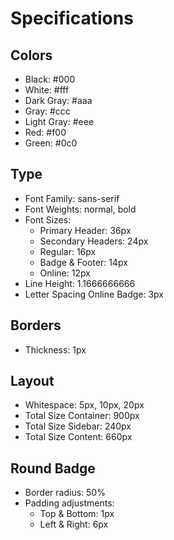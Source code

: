 # Specifications

## Colors
- Black: #000
- White: #fff
- Dark Gray: #aaa
- Gray: #ccc
- Light Gray: #eee
- Red: #f00
- Green: #0c0

## Type
- Font Family: sans-serif
- Font Weights: normal, bold
- Font Sizes:
  - Primary Header: 36px
  - Secondary Headers: 24px
  - Regular: 16px
  - Badge & Footer: 14px
  - Online: 12px
- Line Height: 1.1666666666
- Letter Spacing Online Badge: 3px

## Borders
- Thickness: 1px

## Layout
- Whitespace: 5px, 10px, 20px
- Total Size Container: 900px
- Total Size Sidebar: 240px
- Total Size Content: 660px

## Round Badge
- Border radius: 50%
- Padding adjustments:
  - Top & Bottom: 1px
  - Left & Right: 6px